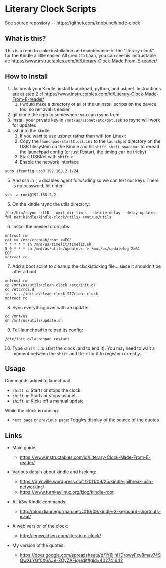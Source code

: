 # Literary Clock Scripts

See source repository -- https://github.com/knobunc/kindle-clock

## What is this?

This is a repo to make installation and maintenance of the "literary
clock" for the Kindle a little easier.  All credit to tjaap, you can
see his instructable at:
https://www.instructables.com/id/Literary-Clock-Made-From-E-reader/


## How to Install

1. Jailbreak your Kindle, install launchpad, python, and usbnet.  Instructions
   are at step 2 of https://www.instructables.com/id/Literary-Clock-Made-From-E-reader/
   1. I would make a directory of all of the uninstall scripts on the device too, so
      removal is easier
2. git clone the repo to somewhere you can rsync from
3. Install your private key in `/mnt/us/usbnet/etc/dot.ssh` so rsync will work for updates
4. ssh into the kindle
   1. If you want to use usbnet rather than wifi (on Linux):
   2. Copy the `launchpad/startClock.ini` to the `launchpad` directory on the USB filesystem
      on the Kindle and hit `shift shift spacebar` to reread the launchpad config (or just
      Restart, the timing can be tricky)
   3. Start USBNet with `shift n`
   4. Enable the network interface
```
sudo ifconfig usb0 192.168.2.1/24
```
   5. And ssh in (`-a` disables agent forwarding so we can test our key).  There is no password, hit enter.
```
ssh -a root@192.168.2.2
```
5. On the kindle rsync the utils directory:
```
/usr/bin/rsync -rltD --omit-dir-times --delete-delay --delay-updates f@l.net:kindle/kindle-clock/utils/ /mnt/us/utils
```
6. Install the needed cron jobs:
```
mntroot rw
cat >> /etc/crontab/root <<EOF
* * * * * sh /mnt/us/timelit/timelit.sh
5 0 * * * sh /mnt/us/utils/update.sh > /mnt/us/updatelog 2>&1
EOF
mntroot ro
```
7. Add a boot script to cleanup the clockisticking file... since it shouldn't be after a boot
```
mntroot rw
cp /mnt/us/utils/clean-clock /etc/init.d/
cd /etc/rcS.d
ln -s ../init.d/clean-clock S77clean-clock
mntroot ro
```
8. Sync everything over with an update:
```
cd /mnt/us
sh /mnt/us/utils/update.sh
```
9. Tell launchpad to reload its config:
```
/etc/init.d/launchpad restart
```
10. Type `shift c` to start the clock (and to end it).  You may need to
wait a moment between the `shift` and the `c` for it to register
correctly.


## Usage

Commands added to launchpad:
* `shift c`: Starts or stops the clock
* `shift n`: Starts or stops usbnet
* `shift u`: Kicks off a manual update

While the clock is running:
* `next page` or `previous page`: Toggles display of the source of the quotes


## Links

* Main guide:
  * https://www.instructables.com/id/Literary-Clock-Made-From-E-reader/

* Various details about kindle and hacking:
  * https://grenville.wordpress.com/2011/09/25/kindle-jailbreak-usb-networking/
  * https://www.turnkeylinux.org/blog/kindle-root

* All k3w Kindle commands:
  * http://blog.diannegorman.net/2010/09/kindle-3-keyboard-shortcuts-et-al/

* A web version of the clock:
  * http://jenevoldsen.com/literature-clock/

* My version of the quotes:
  * https://docs.google.com/spreadsheets/d/1Y6jlhHDkpwyFxv8mav74SQwXLYGfCX6AJ9-ZOyZAFig/edit#gid=402741642
